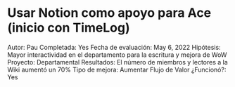 # Usar Notion como apoyo para Ace (inicio con TimeLog)

Autor: Pau
Completada: Yes
Fecha de evaluación: May 6, 2022
Hipótesis: Mayor interactividad en el departamento para la escritura y mejora de WoW
Proyecto: Departamental
Resultados: El número de miembros y lectores a la Wiki aumentó un 70%
Tipo de mejora: Aumentar Flujo de Valor
¿Funcionó?: Yes